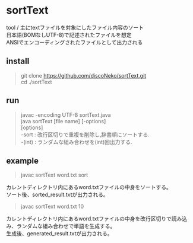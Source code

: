 # sortText
tool / 主にtextファイルを対象にしたファイル内容のソート  
日本語(BOMなしUTF-8)で記述されたファイルを想定  
ANSIでエンコーディングされたファイルとして出力される

## install
>git clone https://github.com/discoNeko/sortText.git  
cd ./sortText  
  
## run
>javac -encoding UTF-8 sortText.java  
java sortText [file name] [-options]  
[options]  
-sort : 改行区切りで重複を削除し,辞書順にソートする.  
-(int) : ランダムな組み合わせを(int)回出力する.  

## example
>javac sortText word.txt sort  
  
カレントディレクトリ内にあるword.txtファイルの中身をソートする。  
ソート後、sorted_result.txtが出力される。  
  
>javac sortText word.txt 10  
  
カレントディレクトリ内にあるword.txtファイルの中身を改行区切りで読み込み、ランダムな組み合わせで単語を生成する。  
生成後、generated_result.txtが出力される。  
